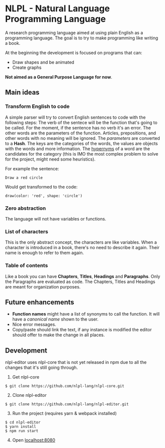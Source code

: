 # NLPL - Natural Language Programming Language

A research programming language aimed at using plain English as a programming language.
The goal is to try to make programming like writing a book.

At the beginning the development is focused on programs that can:
- Draw shapes and be animated
- Create graphs

**Not aimed as a General Purpose Language for now**.


## Main ideas


### Transform English to code

A simple parser will try to convert English sentences to code with the following steps:
The verb of the sentece will be the function that's going to be called. For the moment, if the sentence has no verb it's an error.
The other words are the parameters of the function. Articles, prepositions, and other words with no meaning will be ignored.
The _parameters_ are converted to a **Hash**. The keys are the categories of the words, the values are objects with the words and more information. The [hypernyms](https://en.wikipedia.org/wiki/Hyponymy_and_hypernymy) of a word are the candidates for the category (this is IMO the most complex problem to solve for the project, might need some heuristics).

For example the sentence:

```
Draw a red circle
```

Would get transformed to the code:

```
draw(color: 'red', shape: 'circle')
```

### Zero abstraction

The language will not have variables or functions.

### List of characters

This is the only abstract concept, the characters are like variables. When a character is introduced in a book, there's no need to describe it again. Their name is enough to refer to them again.

### Table of contents

Like a book you can have **Chapters**, **Titles**, **Headings** and **Paragraphs**. Only the Paragraphs are evaluated as code. The Chapters, Titles and Headings are meant for organization purposes.


## Future enhancements

- **Function names** might have a list of synonyms to call the function. It will have a _canonical name_ shown to the user.
- Nice error messages.
- Copy/paste should link the text, if any instance is modified the editor should offer to make the change in all places.


## Development

nlpl-editor uses nlpl-core that is not yet released in npm due to all the changes that it's still going through.

1. Get nlpl-core

```
$ git clone https://github.com/nlpl-lang/nlpl-core.git
```

2. Clone nlpl-editor

```
$ git clone https://github.com/nlpl-lang/nlpl-editor.git
```

3. Run the project (requires yarn & webpack installed)

```
$ cd nlpl-editor
$ yarn install
$ npm run start
```

4. Open [localhost:8080](localhost:8080)
